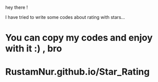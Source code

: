 hey there ! 

I have tried to write some codes about rating with stars... 

# You can copy my codes and enjoy with it :) , bro

# RustamNur.github.io/Star_Rating
